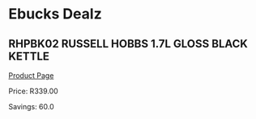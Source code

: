 
# Ebucks Dealz
## RHPBK02 RUSSELL HOBBS 1.7L GLOSS BLACK KETTLE
[Product Page](https://www.ebucks.com/web/shop/productSelected.do?prodId=1147704974&catId=714962196)

Price: R339.00

Savings: 60.0


	